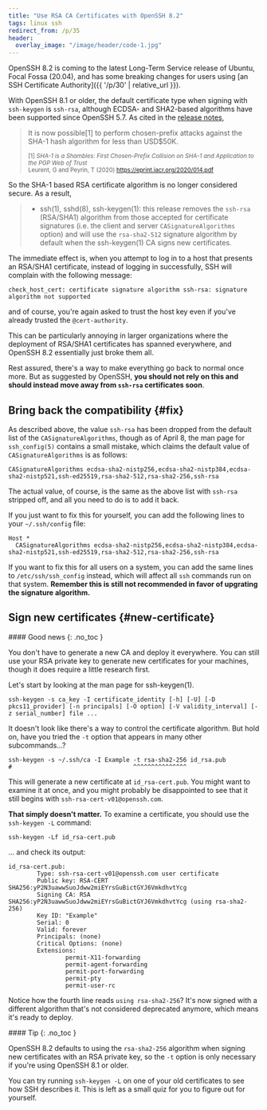 ```yaml
---
title: "Use RSA CA Certificates with OpenSSH 8.2"
tags: linux ssh
redirect_from: /p/35
header:
  overlay_image: "/image/header/code-1.jpg"
---
```


OpenSSH 8.2 is coming to the latest Long-Term Service release of Ubuntu, Focal Fossa (20.04), and has some breaking changes for users using [an SSH Certificate Authority]({{ '/p/30' | relative_url }}).

With OpenSSH 8.1 or older, the default certificate type when signing with `ssh-keygen` is `ssh-rsa`, although ECDSA- and SHA2-based algorithms have been supported since OpenSSH 5.7. As cited in the [release notes][openssh-8.2],

> It is now possible\[1\] to perform chosen-prefix attacks against the SHA-1 hash algorithm for less than USD$50K.
>
> <sup>\[1\] *SHA-1 is a Shambles: First Chosen-Prefix Collision on SHA-1 and Application to the PGP Web of Trust*  
> Leurent, G and Peyrin, T (2020) <https://eprint.iacr.org/2020/014.pdf></sup>

So the SHA-1 based RSA certificate algorithm is no longer considered secure. As a result,

> * ssh(1), sshd(8), ssh-keygen(1): this release removes the `ssh-rsa` (RSA/SHA1) algorithm from those accepted for certificate signatures (i.e. the client and server `CASignatureAlgorithms` option) and will use the `rsa-sha2-512` signature algorithm by default when the ssh-keygen(1) CA signs new certificates.

The immediate effect is, when you attempt to log in to a host that presents an RSA/SHA1 certificate, instead of logging in successfully, SSH will complain with the following message:

```text
check_host_cert: certificate signature algorithm ssh-rsa: signature algorithm not supported
```

and of course, you're again asked to trust the host key even if you've already trusted the `@cert-authority`.

This can be particularly annoying in larger organizations where the deployment of RSA/SHA1 certificates has spanned everywhere, and OpenSSH 8.2 essentially just broke them all.

Rest assured, there's a way to make everything go back to normal once more. But as suggested by OpenSSH, **you should not rely on this and should instead move away from `ssh-rsa` certificates soon**.

## Bring back the compatibility {#fix}

As described above, the value `ssh-rsa` has been dropped from the default list of the `CASignatureAlgorithms`, though as of April 8, the man page for `ssh_config(5)` contains a small mistake, which claims the default value of `CASignatureAlgorithms` is as follows:

```text
CASignatureAlgorithms ecdsa-sha2-nistp256,ecdsa-sha2-nistp384,ecdsa-sha2-nistp521,ssh-ed25519,rsa-sha2-512,rsa-sha2-256,ssh-rsa
```

The actual value, of course, is the same as the above list with `ssh-rsa` stripped off, and all you need to do is to add it back.

If you just want to fix this for yourself, you can add the following lines to your `~/.ssh/config` file:

```text
Host *
  CASignatureAlgorithms ecdsa-sha2-nistp256,ecdsa-sha2-nistp384,ecdsa-sha2-nistp521,ssh-ed25519,rsa-sha2-512,rsa-sha2-256,ssh-rsa
```

If you want to fix this for all users on a system, you can add the same lines to `/etc/ssh/ssh_config` instead, which will affect all `ssh` commands run on that system. **Remember this is still not recommended in favor of upgrating the signature algorithm.**

## Sign new certificates {#new-certificate}

<div class="notice--success" markdown="1">
#### <i class="fas fa-fw fa-check"></i> Good news
{: .no_toc }

You don't have to generate a new CA and deploy it everywhere. You can still use your RSA private key to generate new certificates for your machines, though it does require a little research first.
</div>

Let's start by looking at the man page for ssh-keygen(1).

```shell
ssh-keygen -s ca_key -I certificate_identity [-h] [-U] [-D pkcs11_provider] [-n principals] [-O option] [-V validity_interval] [-z serial_number] file ...
```

It doesn't look like there's a way to control the certificate algorithm. But hold on, have you tried the `-t` option that appears in many other subcommands...?

```shell
ssh-keygen -s ~/.ssh/ca -I Example -t rsa-sha2-256 id_rsa.pub
#                                  ^^^^^^^^^^^^^^^
```

This will generate a new certificate at `id_rsa-cert.pub`. You might want to examine it at once, and you might probably be disappointed to see that it still begins with `ssh-rsa-cert-v01@openssh.com`.

**That simply doesn't matter.** To examine a certificate, you should use the `ssh-keygen -L` command:

```shell
ssh-keygen -Lf id_rsa-cert.pub
```

... and check its output:

```text
id_rsa-cert.pub:
        Type: ssh-rsa-cert-v01@openssh.com user certificate
        Public key: RSA-CERT SHA256:yP2N3uawwSuoJdww2miEYrsGuBictGYJ6VmkdhvtYcg
        Signing CA: RSA SHA256:yP2N3uawwSuoJdww2miEYrsGuBictGYJ6VmkdhvtYcg (using rsa-sha2-256)
        Key ID: "Example"
        Serial: 0
        Valid: forever
        Principals: (none)
        Critical Options: (none)
        Extensions:
                permit-X11-forwarding
                permit-agent-forwarding
                permit-port-forwarding
                permit-pty
                permit-user-rc
```

Notice how the fourth line reads `using rsa-sha2-256`? It's now signed with a different algorithm that's not considered deprecated anymore, which means it's ready to deploy.

<div class="notice--primary" markdown="1">
#### <i class="fas fa-fw fa-lightbulb"></i> Tip
{: .no_toc }

OpenSSH 8.2 defaults to using the `rsa-sha2-256` algorithm when signing new certificates with an RSA private key, so the `-t` option is only necessary if you're using OpenSSH 8.1 or older.
</div>

You can try running `ssh-keygen -L` on one of your old certificates to see how SSH describes it. This is left as a small quiz for you to figure out for yourself.


  [openssh-8.2]: https://www.openssh.com/txt/release-8.2
  [bug]: https://bugs.launchpad.net/ubuntu/+source/openssh/+bug/1871465
